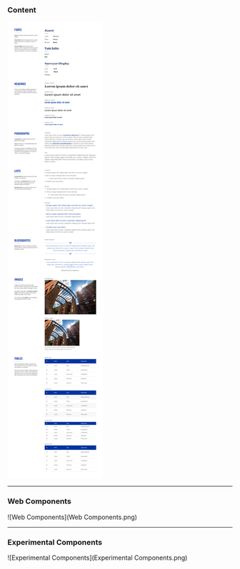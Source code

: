 ### Content

![Content](Content.png)

---

### Web Components

![Web Components](Web Components.png)

---

### Experimental Components

![Experimental Components](Experimental Components.png)
